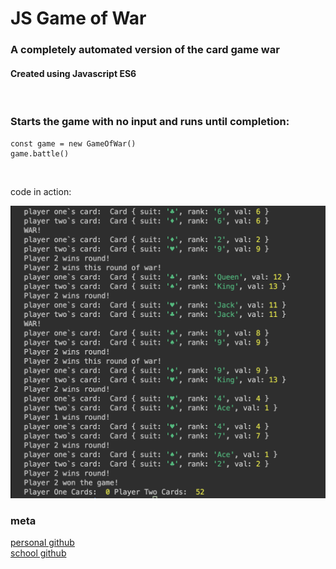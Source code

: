 # JS Game of War
### <strong>A completely automated version of the card game war </strong>
#### Created using Javascript ES6
<br>


### Starts the game with no input and runs until completion:

```
const game = new GameOfWar()
game.battle()
```
<br>

code in action:
<br>

![](game-console.png)

### meta


[personal github](https://github.com/professrx/) <br>
[school github](git.generalassemb.ly/professrx)
